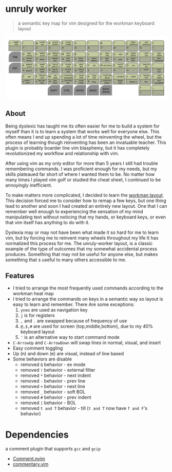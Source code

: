# unruly worker
> a semantic key map for vim designed for the workman keyboard layout

![unruley worker vim layout](/asset/layout.png)

## About
Being dyslexic has taught me its often easier for me to build a system for
myself than it is to learn a system that works well for everyone else. This often
means I end up spending a lot of time reinventing the wheel, but the process of
learning though reinventing has been an invaluable teacher. This plugin is
probably boarder line vim blasphemy, but it has completely revolutionized my 
workflow and relationship with vim.

After using vim as my only editor for more than 5 years I still had trouble 
remembering commands. I was proficient enough for my needs, but my skills plateaued
far short of where I wanted them to be. No matter how many times I played vim golf 
or studied the cheat sheet, I continued to be annoyingly inefficient.

To make matters more complicated, I decided to learn the [workman
layout](https://workmanlayout.org/). This decision forced me to consider how 
to remap a few keys, but one thing lead to another and soon I had created an 
entirely new layout. One that I can remember well enough to experiencing the 
sensation of my mind manipulating text without noticing that my hands, or 
keyboard keys, or even that vim itself has anything to do with it.

Dyslexia may or may not have been what made it so hard for me to learn vim, but
by forcing me to reinvent many wheels throughout my life It has normalized this
process for me. The unruly-worker layout, is a classic example of the type of
outcomes that my somewhat accidental process produces. Something that may not 
be useful for anyone else, but makes something that s useful to many others 
accessible to me.

## Features
* I tried to arrange the most frequently used commands according to the workman
  heat map
* I tried to arrange the commands on keys in a semantic way so layout is easy to
  learn and remember. There Are some exceptions:
    1. `yneo` are used as navigation key
    2. `j` is for registers
    3. `,` and `.` are swapped because of frequency of use
    4. `@,$,#` are used for screen (top,middle,bottom), due to my 40% keyboard
       layout
    5. `'` is an alternative way to start command mode
* `C-ArrowUp` and `C-ArrowDown` will swap lines in normal, visual, and insert
* Easy comment toggling
* Up (n) and down (e) are visual, instead of line based
* Some behaviors are disable
  * removed `Q` behavior - ex mode
  * removed `!` behavior - external filter
  * removed `*` behavior - next indent
  * removed `-` behavior - prev line
  * removed `+` behavior - next line
  * removed `_` behavior - soft BOL
  * removed `#` behavior - prev indent
  * removed `|` behavior - BOL
  * removed `t and T`  behavior - till (`t and T` now have `f and F`'s behavior)


# Dependencies
a comment plugin that supports `gcc` and `gcip` 
* [Comment.nvim](https://github.com/numToStr/Comment.nvim)
* [commentary.vim](https://github.com/tpope/vim-commentary)
